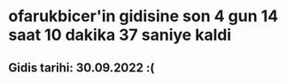 # ofarukbicer'in gidisine son 4 gun 14 saat 10 dakika 37 saniye kaldi

## Gidis tarihi: 30.09.2022 :(